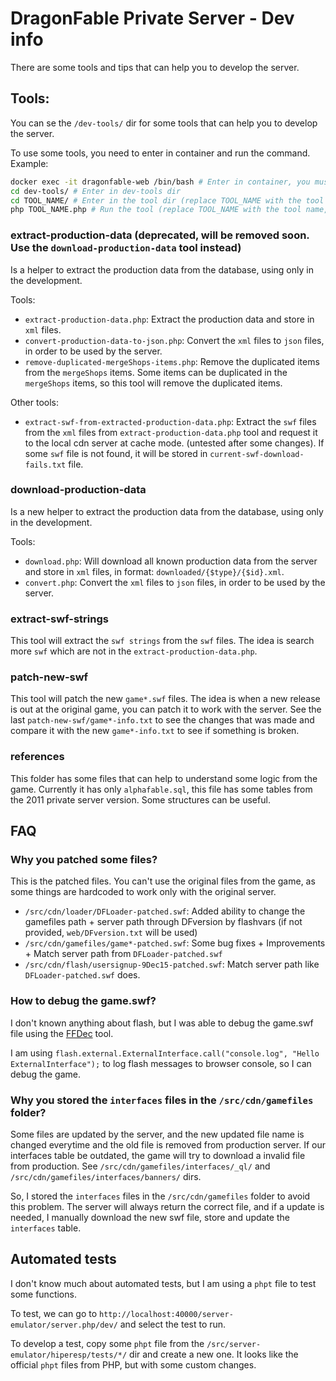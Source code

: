 
# DragonFable Private Server - Dev info

There are some tools and tips that can help you to develop the server.

## Tools:

You can se the `/dev-tools/` dir for some tools that can help you to develop the server.

To use some tools, you need to enter in container and run the command. Example:
```sh
docker exec -it dragonfable-web /bin/bash # Enter in container, you must be at /var/www/html/ dir
cd dev-tools/ # Enter in dev-tools dir
cd TOOL_NAME/ # Enter in the tool dir (replace TOOL_NAME with the tool dir name, you can see the tools list below or use `ls` command)
php TOOL_NAME.php # Run the tool (replace TOOL_NAME with the tool name, you can see the tools list below or use `ls` command)
```

### extract-production-data (deprecated, will be removed soon. Use the `download-production-data` tool instead)

Is a helper to extract the production data from the database, using only in the development.

Tools:
- `extract-production-data.php`: Extract the production data and store in `xml` files.
- `convert-production-data-to-json.php`: Convert the `xml` files to `json` files, in order to be used by the server.
- `remove-duplicated-mergeShops-items.php`: Remove the duplicated items from the `mergeShops` items. Some items can be duplicated in the `mergeShops` items, so this tool will remove the duplicated items.

Other tools:
- `extract-swf-from-extracted-production-data.php`: Extract the `swf` files from the `xml` files from `extract-production-data.php` tool and request it to the local cdn server at cache mode. (untested after some changes). If some `swf` file is not found, it will be stored in `current-swf-download-fails.txt` file.

### download-production-data

Is a new helper to extract the production data from the database, using only in the development.

Tools:
- `download.php`: Will download all known production data from the server and store in `xml` files, in format: `downloaded/{$type}/{$id}.xml`.
- `convert.php`: Convert the `xml` files to `json` files, in order to be used by the server.

### extract-swf-strings

This tool will extract the `swf strings` from the `swf` files. The idea is search more `swf` which are not in the `extract-production-data.php`.

### patch-new-swf

This tool will patch the new `game*.swf` files. The idea is when a new release is out at the original game, you can patch it to work with the server. See the last `patch-new-swf/game*-info.txt` to see the changes that was made and compare it with the new `game*-info.txt` to see if something is broken.

### references

This folder has some files that can help to understand some logic from the game. Currently it has only `alphafable.sql`, this file has some tables from the 2011 private server version. Some structures can be useful.

## FAQ

### Why you patched some files?

This is the patched files. You can't use the original files from the game, as some things are hardcoded to work only with the original server.

- `/src/cdn/loader/DFLoader-patched.swf`: Added ability to change the gamefiles path + server path through DFversion by flashvars (if not provided, `web/DFversion.txt` will be used)
- `/src/cdn/gamefiles/game*-patched.swf`: Some bug fixes + Improvements + Match server path from `DFLoader-patched.swf`
- `/src/cdn/flash/usersignup-9Dec15-patched.swf`: Match server path like `DFLoader-patched.swf` does.

### How to debug the game.swf?

I don't known anything about flash, but I was able to debug the game.swf file using the [FFDec](https://github.com/jindrapetrik/jpexs-decompiler/releases) tool.

I am using `flash.external.ExternalInterface.call("console.log", "Hello ExternalInterface");` to log flash messages to browser console, so I can debug the game.

### Why you stored the `interfaces` files in the `/src/cdn/gamefiles` folder?

Some files are updated by the server, and the new updated file name is changed everytime and the old file is removed from production server. If our interfaces table be outdated, the game will try to download a invalid file from production. See `/src/cdn/gamefiles/interfaces/_ql/` and `/src/cdn/gamefiles/interfaces/banners/` dirs.

So, I stored the `interfaces` files in the `/src/cdn/gamefiles` folder to avoid this problem. The server will always return the correct file, and if a update is needed, I manually download the new swf file, store and update the `interfaces` table.

## Automated tests

I don't know much about automated tests, but I am using a `phpt` file to test some functions.

To test, we can go to `http://localhost:40000/server-emulator/server.php/dev/` and select the test to run.

To develop a test, copy some `phpt` file from the `/src/server-emulator/hiperesp/tests/*/` dir and create a new one. It looks like the official `phpt` files from PHP, but with some custom changes.